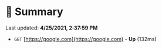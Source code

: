# 📖 Summary
Last updated: **4/25/2021, 2:37:59 PM**

- `GET` [https://google.com](https://google.com) - **Up** (132ms)
